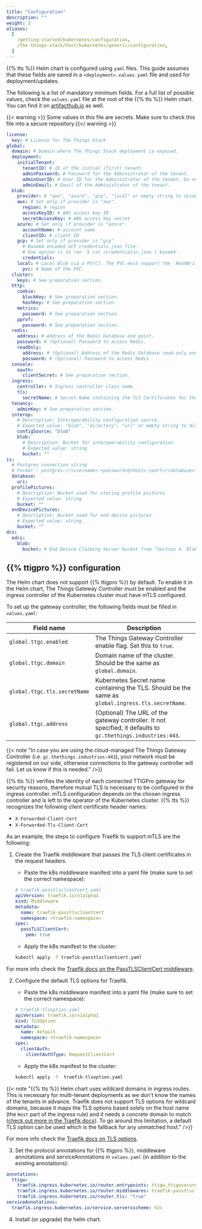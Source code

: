 ```yaml
---
title: "Configuration"
description: ""
weight: 3
aliases:
  [
    /getting-started/kubernetes/configuration,
    /the-things-stack/host/kubernetes/generic/configuration,
  ]
---
```


{{% tts %}} Helm chart is configured using `yaml` files. This guide assumes that these fields are saved in a `<deployment>.values.yaml` file and used for deployment/updates.

<!--more-->

The following is a list of mandatory minimum fields. For a full list of possible values, check the `values.yaml` file at the root of the {{% tts %}} Helm chart. You can find it on [artifacthub.io](https://artifacthub.io/packages/helm/thethingsindustries/lorawan-stack-helm-chart?modal=values) as well.

{{< warning >}} Some values in this file are secrets. Make sure to check this file into a secure repository.{{</ warning >}}

```yaml
license:
  key: # License for The Things Stack
global:
  domain: # Domain where The Things Stack deployment is exposed.
  deployment:
    initialTenant:
      tenantID: # ID of the initial (first) tenant.
      adminPassword: # Password for the Administrator of the tenant.
      adminUserID: # User ID for the Administrator of the tenant. Do not use `admin`.
      adminEmail: # Email of the Administrator of the tenant.
  blob:
    provider: # "aws", "azure", "gcp", "local" or empty string to disable blob usage.
    aws: # Set only if provider is "aws".
      region: # region
      accessKeyID: # AWS access key ID
      secretAccessKey: # AWS access key secret
    azure: # Set only if provider is "azure".
      accountName: # account name
      clientID: # client ID
    gcp: # Set only if provider is "gcp".
      # Base64 encoded GCP credentials.json file.
      # One option is to run `$ cat <credentials>.json | base64`.
      credentials:
    local: # Local Blob via a PV(C). The PVC must support the `ReadWriteMany` access mode.
      pvc: # Name of the PVC.
  cluster:
    keys: # See preparation section.
  http:
    cookie:
      blockKey: # See preparation section.
      hashKey: # See preparation section.
    metrics:
      password: # See preparation section.
    pprof:
      password: # See preparation section.
  redis:
    address: # Address of the Redis Database end point.
    password: # (Optional) Password to access Redis.
    readOnly:
      address: # (Optional) Address of the Redis Database read-only end point.
      password: # (Optional) Password to access Redis.
  console:
    oauth:
      clientSecret: # See preparation section.
  ingress:
    controller: # Ingress controller class name.
    tls:
      secretName: # Secret Name containing the TLS Certificates for the Domain.
  tenancy:
    adminKey: # See preparation section.
  interop:
    # Description: Interoperability configuration source.
    # Expected value: "blob", "directory", "url" or empty string to disable blob usage
    configSource: "blob"
    blob:
      # Description: Bucket for interoperability configuration.
      # Expected value: string
      bucket: ""
is:
  # Postgres connection string
  # Format : postgres://<username>:<password>@<host>:<port>/<database>?<options>
  database:
    uri:
  profilePictures:
    # Description: Bucket used for storing profile pictures
    # Expected value: string
    bucket: ""
  endDevicePictures:
    # Description: Bucket used for end device pictures
    # Expected value: string
    bucket: ""
dcs:
  edcs:
    blob:
      bucket: # End Device Claiming Server bucket from "Section 4. Blob Storage"
```

## {{% ttigpro %}} configuration

The Helm chart does not support {{% ttigpro %}} by default. To enable it in the Helm chart, The Things Gateway Controller must be enabled and the ingress controller of the Kubernetes cluster must have mTLS configured.

To set up the gateway controller, the following fields must be filled in `values.yaml`:

**Field name**              |**Description**
----------------------------|----------------------------------------------------------------
`global.ttgc.enabled`       | The Things Gateway Controller enable flag. Set this to `true`. 
`global.ttgc.domain`        | Domain name of the cluster. Should be the same as `global.domain`.
`global.ttgc.tls.secretName`| Kubernetes Secret name containing the TLS. Should be the same as `global.ingress.tls.secretName`.
`global.ttgc.address`       | (Optional) The URL of the gateway controller. It not specified, it defaults to `gc.thethings.industries:443`.

{{< note "In case you are using the cloud-managed The Things Gateway Controller (i.e. `gc.thethings.industries:443`), your network must be registered on our side, otherwise connections to the gateway controller will fail. Let us know if this is needed." />}}

{{% tts %}} verifies the identity of each connected TTIGPro gateway for security reasons, therefore mutual TLS is necessary to be configured in the ingress controller. mTLS configuration depends on the chosen ingress controller and is left to the operator of the Kubernetes cluster. {{% tts %}} recognizes the following client certificate header names:
- `X-Forwarded-Client-Cert`
- `X-Forwarded-Tls-Client-Cert`

As an example, the steps to configure Traefik to support mTLS are the following:

1. Create the Traefik middleware that passes the TLS client certificates in the request headers. 

    - Paste the k8s middleware manifest into a yaml file (make sure to set the correct namespace):
    ```yaml
    # traefik-passtlsclientcert.yaml
    apiVersion: traefik.io/v1alpha1
    kind: Middleware
    metadata:
      name: traefik-passtlsclientcert
      namespace: <traefik-namespace>
    spec:
      passTLSClientCert:
        pem: true
    ```

    - Apply the k8s manifest to the cluster:  

    ```bash
    kubectl apply -f traefik-passtlsclientcert.yaml 
    ```

For more info check the [Traefik docs on the PassTLSClientCert middleware](https://doc.traefik.io/traefik/middlewares/http/passtlsclientcert/).

2. Configure the default TLS options for Traefik. 

    - Paste the k8s middleware manifest into a yaml file (make sure to set the correct namespace):
    ```yaml
    # traefik-tlsoption.yaml
    apiVersion: traefik.io/v1alpha1
    kind: TLSOption
    metadata:
      name: default
      namespace: <traefik-namespace>
    spec:
      clientAuth:
        clientAuthType: RequestClientCert
    ```

    - Apply the k8s manifest to the cluster:  

    ```bash
    kubectl apply -f  traefik-tlsoption.yaml
    ```

{{< note "{{% tts %}} Helm chart uses wildcard domains in ingress routes. This is necessary for multi-tenant deployments as we don't know the names of the tenants in advance. Traefik does not support TLS options for wildcard domains, because it maps the TLS options based solely on the host name (the `Host` part of the ingress rule) and it needs a concrete domain to match ([check out more in the Traefik docs](https://doc.traefik.io/traefik/v2.3/routing/routers/#options)). To go around this limitation, a default TLS option can be used which is the fallback for any unmatched host." />}}

For more info check the [Traefik docs on TLS options](https://doc.traefik.io/traefik/https/tls/#tls-options).

3. Set the protocol annotations for {{% ttigpro %}}, middleware annotations and serviceAnnotations in `values.yaml` 
(in addition to the existing annotations):

```yaml
annotations:
  ttigw:
    traefik.ingress.kubernetes.io/router.entrypoints: ttigw,ttigwsecure
    traefik.ingress.kubernetes.io/router.middlewares: traefik-passtlsclientcert@kubernetescrd
    traefik.ingress.kubernetes.io/router.tls: "true"
serviceAnnotations:
  traefik.ingress.kubernetes.io/service.serversscheme: h2c
```

4. Install (or upgrade) the helm chart.  
